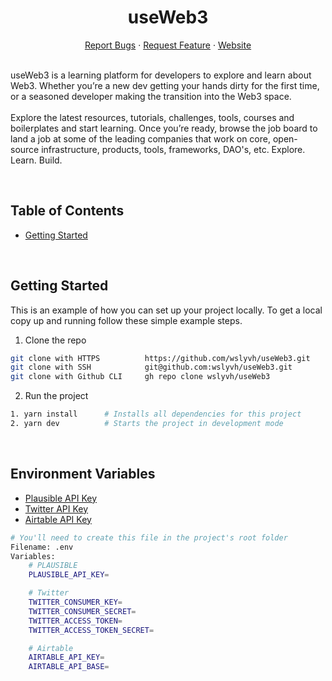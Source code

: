 <div>
  <div>
    <h1 style="font-weight: bold; text-align: center">useWeb3</h1>
    <div align="center">
        <a href="https://github.com/wslyvh/useWeb3/issues">Report Bugs</a>
        ·
        <a href="https://github.com/wslyvh/useWeb3/issues">Request Feature</a>
        ·
        <a href="https://www.useweb3.xyz/">Website</a>
    </div>
    <br />
    <p>
        useWeb3 is a learning platform for developers to explore and learn about Web3. Whether you’re a new dev getting your hands dirty for the first time, or a seasoned developer making the transition into the Web3 space. 
        <br />
        <br />
        Explore the latest resources, tutorials, challenges, tools, courses and boilerplates and start learning. Once you’re ready, browse the job board to land a job at some of the leading companies that work on core, open-source infrastructure, products, tools, frameworks, DAO's, etc. Explore. Learn. Build.
    </p>        
  </div>
</div>

<!-- TABLE OF CONTENTS -->
<br />

## Table of Contents

- [Getting Started](#getting-started)

<br />

<!-- GETTING STARTED -->

## Getting Started

This is an example of how you can set up your project locally. To get a local copy up and running follow these simple example steps.

1. Clone the repo

```sh
git clone with HTTPS          https://github.com/wslyvh/useWeb3.git
git clone with SSH            git@github.com:wslyvh/useWeb3.git
git clone with Github CLI     gh repo clone wslyvh/useWeb3
```

2. Run the project

```sh
1. yarn install      # Installs all dependencies for this project
2. yarn dev          # Starts the project in development mode
```

<br />

## Environment Variables

- [Plausible API Key](https://plausible.io/activate)
- [Twitter API Key](https://developer.twitter.com/en/docs/twitter-api/getting-started/getting-access-to-the-twitter-api)
- [Airtable API Key](https://support.airtable.com/hc/en-us/articles/219046777-How-do-I-get-my-API-key-)

```sh
# You'll need to create this file in the project's root folder
Filename: .env
Variables:
    # PLAUSIBLE
    PLAUSIBLE_API_KEY=

    # Twitter
    TWITTER_CONSUMER_KEY=
    TWITTER_CONSUMER_SECRET=
    TWITTER_ACCESS_TOKEN=
    TWITTER_ACCESS_TOKEN_SECRET=

    # Airtable
    AIRTABLE_API_KEY=
    AIRTABLE_API_BASE=
```
